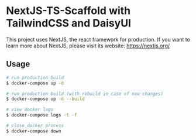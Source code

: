 # NextJS-TS-Scaffold with TailwindCSS and DaisyUI

This project uses NextJS, the react framework for production.
If you want to learn more about NextJS, please visit its website: https://nextjs.org/

## Usage

```bash
# run production build
$ docker-compose up -d

# run production build (with rebuild in case of new changes)
$ docker-compose up -d --build

# view docker logs
$ docker-compose logs -t -f

# close docker process
$ docker-compose down
```
